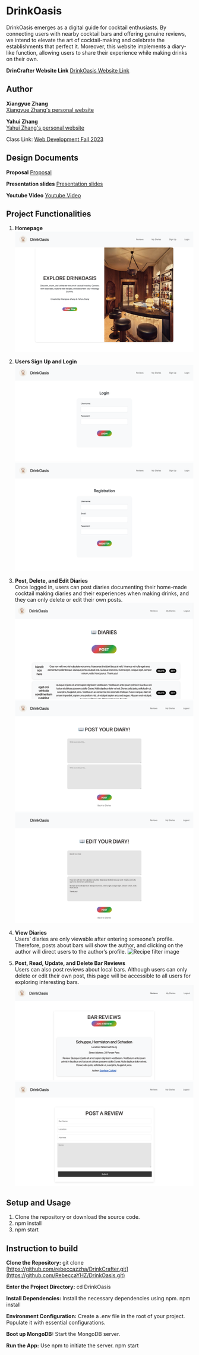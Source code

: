 # DrinkOasis

DrinkOasis emerges as a digital guide for cocktail enthusiasts. By connecting users with nearby cocktail bars and offering genuine reviews, we intend to elevate the art of cocktail-making and celebrate the establishments that perfect it. Moreover, this website implements a diary-like function, allowing users to share their experience while making drinks on their own. 

**DrinCrafter Website Link**
[DrinkOasis Website Link](https://drinkcrafter.onrender.com/index.html)

## Author

**Xiangyue Zhang**  
[Xiangyue Zhang's personal website](https://rebeccazzha.github.io/)

**Yahui Zhang**  
[Yahui Zhang's personal website](https://rebeccayhz.github.io/Welcome-to-know-me/)

Class Link: [Web Development Fall 2023](https://johnguerra.co/classes/webDevelopment_fall_2023/)

## Design Documents

**Proposal**
[Proposal](https://docs.google.com/document/d/1Wk0q8NHdGTIdka3uNiyfoYI1BEg0oEay7soAv6gTuZs/edit?usp=sharing)

**Presentation slides**
[Presentation slides](https://www.canva.com/design/DAFxBjSEo80/lzGF-IenC0Nkyz17VDeC2w/edit?utm_content=DAFxBjSEo80&utm_campaign=designshare&utm_medium=link2&utm_source=sharebutton)

**Youtube Video**
[Youtube Video](https://youtu.be/vHV-pzm9AE8)

## Project Functionalities

1. **Homepage**  
   ![Homepage image](https://github.com/RebeccaYHZ/DrinkOasis/blob/main/vite-project/src/assets/img/localhost_3000_.png)
   
2. **Users Sign Up and Login**
   ![Login page image](https://github.com/RebeccaYHZ/DrinkOasis/blob/main/vite-project/src/assets/img/localhost_3000_%20(2).png)
   ![Signup page image](https://github.com/RebeccaYHZ/DrinkOasis/blob/main/vite-project/src/assets/img/localhost_3000_%20(1).png)

3. **Post, Delete, and Edit Diaries**  
   Once logged in, users can post diaries documenting their home-made cocktail making diaries and their experiences when making drinks, and they can only delete or edit their own posts.
   ![Diaries page image](https://github.com/RebeccaYHZ/DrinkOasis/blob/main/vite-project/src/assets/img/Screenshot%202023-11-08%20at%2011.03.48%20PM.png)
   ![Diaries post image](https://github.com/RebeccaYHZ/DrinkOasis/blob/main/vite-project/src/assets/img/localhost_3000_%20(4).png)
   ![Diaries edit image](https://github.com/RebeccaYHZ/DrinkOasis/blob/main/vite-project/src/assets/img/localhost_3000_%20(5).png)

4. **View Diaries**  
   Users’ diaries are only viewable after entering someone’s profile. Therefore, posts about bars will show the author, and clicking on the author will direct users to the author’s profile.
   ![Recipe filter image](https://github.com/rebeccazzha/DrinkCrafter/blob/main/static/img/recipe.png)

5. **Post, Read, Update, and Delete Bar Reviews**  
   Users can also post reviews about local bars. Although users can only delete or edit their own post, this page will be accessible to all users for exploring interesting bars.
   ![Review page image](https://github.com/RebeccaYHZ/DrinkOasis/blob/main/vite-project/src/assets/img/Screenshot%202023-11-08%20at%2011.02.40%20PM.png)
   ![Review post image](https://github.com/RebeccaYHZ/DrinkOasis/blob/main/vite-project/src/assets/img/localhost_3000_%20(6).png)


## Setup and Usage

1. Clone the repository or download the source code.
2. npm install
3. npm start


## Instruction to build

**Clone the Repository:**
git clone [https://github.com/rebeccazzha/DrinkCrafter.git](https://github.com/RebeccaYHZ/DrinkOasis.git)

**Enter the Project Directory:**
cd DrinkOasis

**Install Dependencies:**
Install the necessary dependencies using npm.
npm install

**Environment Configuration:**
Create a .env file in the root of your project. Populate it with essential configurations. 

**Boot up MongoDB:**
Start the MongoDB server.

**Run the App:**
Use npm to initiate the server.
npm start



